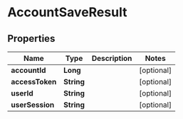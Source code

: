 

# AccountSaveResult


## Properties

| Name | Type | Description | Notes |
|------------ | ------------- | ------------- | -------------|
|**accountId** | **Long** |  |  [optional] |
|**accessToken** | **String** |  |  [optional] |
|**userId** | **String** |  |  [optional] |
|**userSession** | **String** |  |  [optional] |



